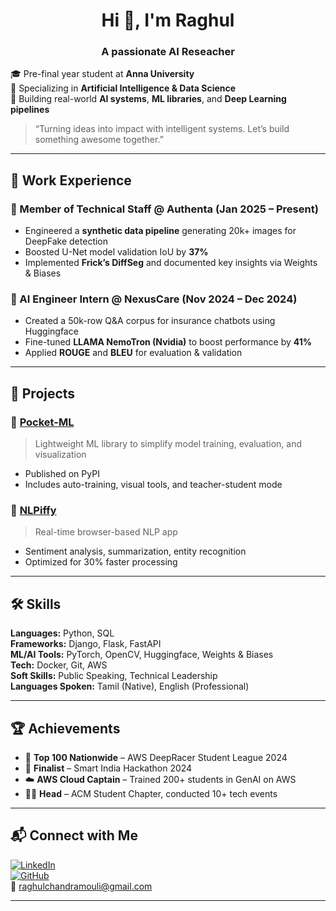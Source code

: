<h1 align="center">Hi 👋, I'm Raghul</h1>
<h3 align="center">A passionate AI Reseacher</h3>


🎓 Pre-final year student at **Anna University**  
🧠 Specializing in **Artificial Intelligence & Data Science**  
🚀 Building real-world **AI systems**, **ML libraries**, and **Deep Learning pipelines**  

> “Turning ideas into impact with intelligent systems. Let’s build something awesome together.”


---

## 💼 Work Experience

### 🔹 Member of Technical Staff @ Authenta (Jan 2025 – Present)
- Engineered a **synthetic data pipeline** generating 20k+ images for DeepFake detection
- Boosted U-Net model validation IoU by **37%**
- Implemented **Frick’s DiffSeg** and documented key insights via Weights & Biases

### 🔹 AI Engineer Intern @ NexusCare (Nov 2024 – Dec 2024)
- Created a 50k-row Q&A corpus for insurance chatbots using Huggingface
- Fine-tuned **LLAMA NemoTron (Nvidia)** to boost performance by **41%**
- Applied **ROUGE** and **BLEU** for evaluation & validation

---

## 🧪 Projects

### 🧠 [Pocket-ML](https://github.com/raghulchandramouli/pocket_ml)
> Lightweight ML library to simplify model training, evaluation, and visualization  
- Published on PyPI  
- Includes auto-training, visual tools, and teacher-student mode

### 💬 [NLPiffy](https://github.com/raghulchandramouli/NLPiiffy)
> Real-time browser-based NLP app  
- Sentiment analysis, summarization, entity recognition  
- Optimized for 30% faster processing

---

## 🛠️ Skills

**Languages:** Python, SQL  
**Frameworks:** Django, Flask, FastAPI  
**ML/AI Tools:** PyTorch, OpenCV, Huggingface, Weights & Biases  
**Tech:** Docker, Git, AWS  
**Soft Skills:** Public Speaking, Technical Leadership  
**Languages Spoken:** Tamil (Native), English (Professional)

---

## 🏆 Achievements

- 🥇 **Top 100 Nationwide** – AWS DeepRacer Student League 2024  
- 🧠 **Finalist** – Smart India Hackathon 2024  
- ☁️ **AWS Cloud Captain** – Trained 200+ students in GenAI on AWS  
- 🧑‍💻 **Head** – ACM Student Chapter, conducted 10+ tech events

---

## 📬 Connect with Me

[![LinkedIn](https://img.shields.io/badge/LinkedIn-blue?style=flat&logo=linkedin)](https://www.linkedin.com/in/raghul-chandramouli/)  
[![GitHub](https://img.shields.io/badge/GitHub-000?style=flat&logo=github)](https://github.com/raghulchandramouli)  
📧 raghulchandramouli@gmail.com

---


